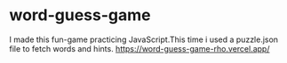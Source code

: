 # word-guess-game
I made this fun-game practicing JavaScript.This time i used  a puzzle.json file to fetch words and hints.
https://word-guess-game-rho.vercel.app/
